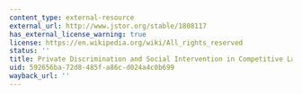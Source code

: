 ```yaml
---
content_type: external-resource
external_url: http://www.jstor.org/stable/1808117
has_external_license_warning: true
license: https://en.wikipedia.org/wiki/All_rights_reserved
status: ''
title: Private Discrimination and Social Intervention in Competitive Labor Markets
uid: 592656ba-72d8-485f-a86c-d024a4c0b699
wayback_url: ''
---
```

